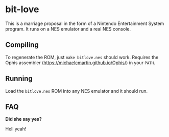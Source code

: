 bit-love
========

This is a marriage proposal in the form of a Nintendo Entertainment System program. It runs on a NES emulator and a real NES console.

Compiling
---------

To regenerate the ROM, just `make bitlove.nes` should work. Requires the Ophis assembler (https://michaelcmartin.github.io/Ophis/) in your `PATH`.

Running
-------
Load the `bitlove.nes` ROM into any NES emulator and it should run.

FAQ
---

**Did she say yes?**

Hell yeah!

